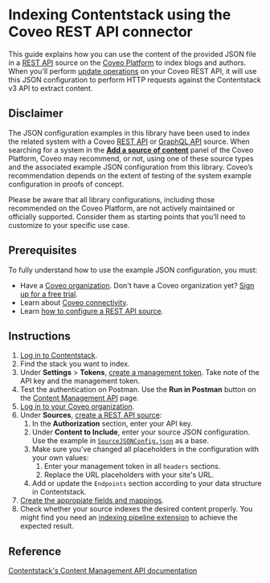 # Indexing Contentstack using the Coveo REST API connector

This guide explains how you can use the content of the provided JSON file in a [REST API](https://docs.coveo.com/en/1896/) source on the [Coveo Platform](https://docs.coveo.com/en/3361/) to index blogs and authors. When you'll perform [update operations](https://docs.coveo.com/en/2039/) on your Coveo REST API, it will use this JSON configuration to perform HTTP requests against the Contentstack v3 API to extract content.

## Disclaimer
The JSON configuration examples in this library have been used to index the related system with a Coveo [REST API](https://docs.coveo.com/en/1896/) or [GraphQL API](https://docs.coveo.com/en/n6gh2329/) source. When searching for a system in the [**Add a source of content**](https://docs.coveo.com/en/3390/index-content/add-or-edit-a-source#add-a-source) panel of the Coveo Platform, Coveo may recommend, or not, using one of these source types and the associated example JSON configuration from this library. Coveo’s recommendation depends on the extent of testing of the system example configuration in proofs of concept.

Please be aware that all library configurations, including those recommended on the Coveo Platform, are not actively maintained or officially supported. Consider them as starting points that you’ll need to customize to your specific use case.

## Prerequisites
To fully understand how to use the example JSON configuration, you must:
- Have a [Coveo organization](https://docs.coveo.com/en/185). Don't have a Coveo organization yet? [Sign up for a free trial](https://www.coveo.com/en/free-trial?utm_marketing_tactic=connectivity_library).
- Learn about [Coveo connectivity](https://docs.coveo.com/en/1702).
- Learn [how to configure a REST API source](https://docs.coveo.com/en/1896/).

## Instructions
1. [Log in to Contentstack](https://app.contentstack.com/).
2. Find the stack you want to index.
3. Under **Settings** > **Tokens**, [create a management token](https://www.contentstack.com/docs/developers/create-tokens/generate-a-management-token/). Take note of the API key and the management token.
4. Test the authentication on Postman. Use the **Run in Postman** button on the [Content Management API](https://www.contentstack.com/docs/developers/apis/content-management-api/) page.
5. [Log in to your Coveo organization](https://platform.cloud.coveo.com).
6. Under **Sources**, [create a REST API source](https://docs.coveo.com/en/1896/):
   1. In the **Authorization** section, enter your API key.
   2. Under **Content to Include**, enter your source JSON configuration. Use the example in [`SourceJSONConfig.json`](https://github.com/coveooss/connectivity-library/blob/master/Contentstack/SourceJSONConfig.json) as a base.
   3. Make sure you've changed all placeholders in the configuration with your own values:
      1. Enter your management token in all `headers` sections.
      2. Replace the URL placeholders with your site's URL.
   4. Add or update the `Endpoints` section according to your data structure in Contentstack.
8. [Create the appropiate fields and mappings](https://docs.coveo.com/en/1896/#completion).
9. Check whether your source indexes the desired content properly. You might find you need an [indexing pipeline extension](https://docs.coveo.com/en/1645/) to achieve the expected result.

## Reference
[Contentstack's Content Management API documentation](https://www.contentstack.com/docs/developers/apis/content-management-api/)
